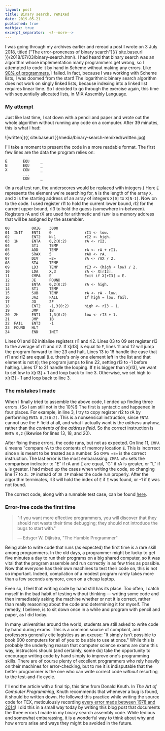 ```yaml
---
layout: post
title: Binary search, reMIXed
date: 2019-05-21
published: true
mathjax: true
excerpt_separator:  <!--more-->
---
```


I was going through my archives earlier and reread a post I wrote on 3 July 2018, titled ["The error-proneness of binary search"]({{ site.baseurl }}/2018/07/03/binary-search.html). I had heard that binary search was an algorithm whose implementation many programmers get wrong, so I attempted to code it by hand in Scheme without making any errors. Like [90% of programmers](https://reprog.wordpress.com/2010/04/19/are-you-one-of-the-10-percent/), I failed. In fact, because I was working with Scheme lists,  I was doomed from the start! The logarithmic binary search algorithm does not work on singly linked lists, because indexing into a linked list requires linear time. So I decided to go through the exercise again, this time with sequentially allocated lists, in MIX Assembly Language.
<!--more-->

### My attempt

Just like last time, I sat down with a pencil and paper and wrote out the whole algorithm without running any code on a computer. After 39 minutes, this is what I had:

![written]({{ site.baseurl }}/media/binary-search-remixed/written.jpg)

I'll take a moment to present the code in a more readable format. The first few lines are the data the program relies on:

```
E       EQU     _
N       EQU     _
X       CON     _
        ...
        CON     _
```

(In a real test run, the underscores would be replaced with integers.) Here `E` represents the element we're searching for, `N` is the length of the array `X`, and `X` is the starting address of an array of integers `X[0]` to `X[N-1]`. Now on to the code. I used register rI1 to hold the current lower bound, rI2 for the current upper bound, rI3 to hold the guess (somewhere in-between). Registers rA and rX are used for arithmetic and `TEMP` is a memory address that will be assigned by the assembler.

```
00          ORIG    3000
01  INIT    ENT1    0               rI1 <- low.
02          ENT2    N-1             rI2 <- high.
03  1H      ENTA    0,2(0:2)        rA <- rI2.
04          ST1     TEMP
05          ADD     TEMP            rA <- rA + rI1.
06          SRAX    5               rAX <- rA.
07          DIV     =2=             rA <- rAX / 2.
08          STA     TEMP
09          LD3     TEMP            rI3 <- (high + low) / 2.
10          LDA     X,3             rA <- X[rI3].
11          CMPA    E               Exit if X[rI3] = E.
12          JE      FOUND
13          ENTA    0,2(0:2)        rA <- high.
14          ST1     TEMP
15          SUB     TEMP            rA <- rA - low.
16          JAZ     FAIL            If high = low, fail.
17          JG      2F
18          ENT2    -1,3(0:2)       high <- rI3 - 1.
19          JMP     1B
20  2H      ENT1    1,3(0:2)        low <- rI3 + 1.
21          JMP     1B
22  FAIL    ENT3    -1
23  FOUND   HLT
24          END     INIT
```

Lines 01 and 02 initialise registers rI1 and rI2. Lines 03 to 09 set register rI3 to the average of rI1 and rI2. If `X`[rI3] is equal to `E`, lines 11 and 12 will jump the program forward to line 23 and halt. Lines 13 to 16 handle the case that rI1 and rI2 are equal (i.e. there's only one element left in the list and that element is not `E`); the program jumps to line 22, setting rI3 to -1 before halting. Lines 17 to 21 handle the looping. If `E` is bigger than `X`[rI3], we want to set low to `X`[rI3] + 1 and loop back to line 3. Otherwise, we set high to `X`[rI3] - 1 and loop back to line 3.

### The mistakes I made

When I finally tried to assemble the above code, I ended up finding three errors. (So I am still not in the 10%!) The first is syntactic and happened in four places. For example, in line 3, I try to copy register rI2 to rA by performing `ENTA 0,2(0:2)`. This is a nonsensical instruction, since `ENTA` cannot use the F field at all, and what I actually want is the _address_ anyhow, rather than the _contents of the address field_. So the correct instruction is `ENTA 0,2` (likewise for lines 13, 18, and 20).  

After fixing these errors, the code runs, but not as expected. On line 11, `CMPA E` means "compare rA to the contents of memory location `E`. This is incorrect since `E` is meant to be treated as a number. So `CMPA =E=` is the correct instruction. The last error is the most embarassing. `CMPA =E=` sets the comparison indicator to "E" if rA and `E` are equal, "G" if rA is greater, or "L" if `E` is greater. I had mixed up the cases when writing the code, so changing line 17 to `JL 2F` instead of `JG 2F` makes the code run properly. After the algorithm terminates, rI3 will hold the index of `E` if `E` was found, or -1 if `E` was not found.

The correct code, along with a runnable test case, can be found [here](https://github.com/marcelgoh/misc-programs/blob/master/mix/binary_search.mixal).

### Error-free code the first time

> "If you want more effective programmers, you will discover that they should not waste their time debugging; they should not introduce the bugs to start with."
>
> &mdash; Edsger W. Dijkstra, "The Humble Programmer"

Being able to write code that runs (as expected) the first time is a rare skill among programmers. In the old days, a programmer might be lucky to get five minutes a day to run their programs on a big shared computer, so it was vital that the program assemble and run correctly in as few tries as possible. Now that everyone has their own machines to test their code on, this is not so important. Indeed, compilation of a modest program rarely takes more than a few seconds anymore, even on a cheap laptop.  

Even so, I feel that writing code by hand still has its place. Too often, I catch myself in the bad habit of testing without thinking &mdash; writing some code and then immediately asking the machine whether or not it is correct, rather than really reasoning about the code and determining it for myself. The remedy, I believe, is to sit down once in a while and program with pencil and paper, as I did today.  

In many universities around the world, students are still asked to write code by hand during exams. This is a common source of complaint, and professors generally cite logistics as an excuse: "It simply isn't possible to book 600 computers for all of you to be able to use at once." While this is probably the underlying reason that computer science exams are done this way, instructors should (and certainly, some do) take the opportunity to encourage writing code by hand simply to improve one's programming skills. There are of course plenty of excellent programmers who rely heavily on their machines for error-checking, but to me it is indisputable that the better programmer is the one who can write correct code _without_ resorting to the test-and-fix cycle.  

I'll end the article with a final tip, this time from Donald Knuth. In _The Art of Computer Programming_, Knuth recommends that whenever a bug is found, it should be written down. He followed this practice while writing the source code for TEX, meticulously recording [every error made between 1978 and 2014](http://texdoc.net/texmf-dist/doc/generic/knuth/errata/errorlog.pdf)! I did this in a small way today by writing this blog post that documents the three errors I made in my binary search assembly code. While tedious and somewhat embarassing, it is a wonderful way to think about why and how errors arise and ways they might be avoided in the future.